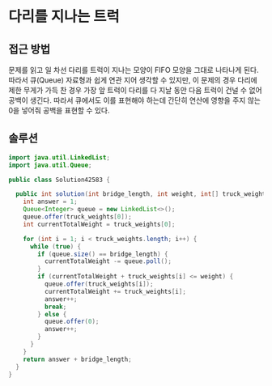 # 다리를 지나는 트럭

## 접근 방법

문제를 읽고 일 차선 다리를 트럭이 지나는 모양이 FIFO 모양을 그대로 나타나게 된다. 따라서 큐\(Queue\) 자료형과 쉽게 연관 지어 생각할 수 있지만, 이 문제의 경우 다리에 제한 무게가 가득 찬 경우 가장 앞 트럭이 다리를 다 지날 동안 다음 트럭이 건널 수 없어 공백이 생긴다. 따라서 큐에서도 이를 표현해야 하는데 간단히 연산에 영향을 주지 않는 0을 넣어줘 공백을 표현할 수 있다.

## 솔루션

```java
import java.util.LinkedList;
import java.util.Queue;

public class Solution42583 {

  public int solution(int bridge_length, int weight, int[] truck_weights) {
    int answer = 1;
    Queue<Integer> queue = new LinkedList<>();
    queue.offer(truck_weights[0]);
    int currentTotalWeight = truck_weights[0];

    for (int i = 1; i < truck_weights.length; i++) {
      while (true) {
        if (queue.size() == bridge_length) {
          currentTotalWeight -= queue.poll();
        }
        if (currentTotalWeight + truck_weights[i] <= weight) {
          queue.offer(truck_weights[i]);
          currentTotalWeight += truck_weights[i];
          answer++;
          break;
        } else {
          queue.offer(0);
          answer++;
        }
      }
    }
    return answer + bridge_length;
  }
}
```

